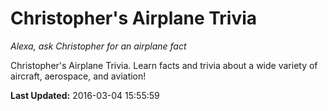 # Christopher's Airplane Trivia
*Alexa, ask Christopher for an airplane fact*

Christopher's Airplane Trivia. Learn facts and trivia about a wide variety of aircraft, aerospace, and aviation!

**Last Updated:** 2016-03-04 15:55:59